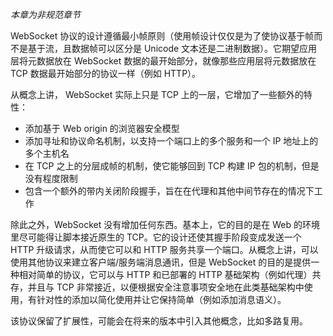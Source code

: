_本章为非规范章节_

WebSocket 协议的设计遵循最小帧原则（使用帧设计仅仅是为了使协议基于帧而不是基于流，且数据帧可以区分是 Unicode 文本还是二进制数据）。它期望应用层将元数据放在 WebSocket 数据的最开始部分，就像那些应用层将元数据放在 TCP 数据最开始部分的协议一样（例如 HTTP）。

从概念上讲， WebSocket 实际上只是 TCP 上的一层，它增加了一些额外的特性：
- 添加基于 Web origin 的浏览器安全模型
- 添加寻址和协议命名机制，以支持一个端口上的多个服务和一个 IP 地址上的多个主机名
- 在 TCP 之上的分层成帧的机制，使它能够回到 TCP 构建 IP 包的机制，但是没有程度限制
- 包含一个额外的带内关闭阶段握手，旨在在代理和其他中间节存在的情况下工作

除此之外，WebSocket 没有增加任何东西。基本上，它的目的是在 Web 的环境里尽可能得让脚本接近原生的 TCP。它的设计还使其握手阶段变成发送一个 HTTP 升级请求，从而使它可以和 HTTP 服务共享一个端口。从概念上讲，可以使用其他协议来建立客户端/服务端消息通讯，但是 WebSocket 的目的是提供一种相对简单的协议，它可以与 HTTP 和已部署的 HTTP 基础架构（例如代理）共存，并且与 TCP 非常接近，以便根据安全注意事项安全地在此类基础架构中使用，有针对性的添加以简化使用并让它保持简单（例如添加消息语义）。

该协议保留了扩展性，可能会在将来的版本中引入其他概念，比如多路复用。